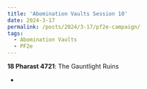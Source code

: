 ```yaml
---
title: 'Abomination Vaults Session 10'
date: 2024-3-17
permalink: /posts/2024/3-17/pf2e-campaign/
tags:
  - Abomination Vaults
  - PF2e
---
```



**18 Pharast 4721**: The Gauntlight Ruins

- 



